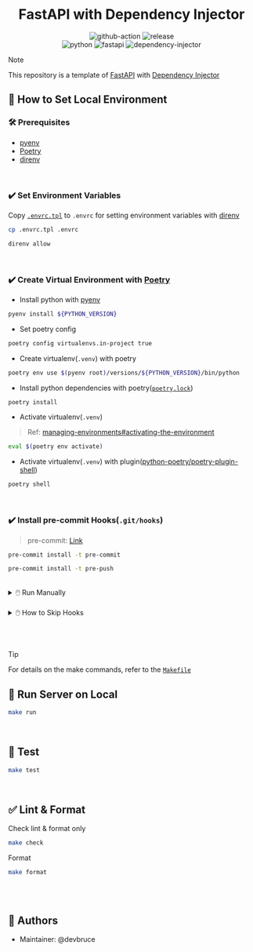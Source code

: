 <h1 align="center">
    FastAPI with Dependency Injector
</h1>

<p align="center">
    <img src="https://github.com/devbruce/fastapi-di-tpl/actions/workflows/test.yml/badge.svg?branch=main" alt="github-action" />
    <img src="https://img.shields.io/github/release/devbruce/fastapi-di-tpl.svg" alt="release" />
    <br>
    <img src="https://img.shields.io/badge/Python-3.12-blue?style=flat&logo=python" alt="python" />
    <img src="https://img.shields.io/badge/FastAPI-0.115-brightgreen?style=flat&logo=fastapi" alt="fastapi" />
    <img src="https://img.shields.io/badge/Dependency Injector-4.45-skyblue?style=flat" alt="dependency-injector" />
</p>

> [!NOTE]  
> This repository is a template of [FastAPI](https://fastapi.tiangolo.com/) with [Dependency Injector](https://python-dependency-injector.ets-labs.org/)

## 📖 How to Set Local Environment

### 🛠️ Prerequisites

- [pyenv](https://github.com/pyenv/pyenv)
- [Poetry](https://python-poetry.org/)
- [direnv](https://direnv.net/)

<br>

### ✔️ Set Environment Variables

Copy  [`.envrc.tpl`](./.envrc.tpl) to `.envrc` for setting environment variables with [direnv](https://direnv.net/)

```bash
cp .envrc.tpl .envrc
```

```bash
direnv allow
```

<br>

### ✔️ Create Virtual Environment with [Poetry](https://python-poetry.org/)

- Install python with [pyenv](https://github.com/pyenv/pyenv)

```bash
pyenv install ${PYTHON_VERSION}
```

- Set poetry config

```bash
poetry config virtualenvs.in-project true
```

- Create virtualenv(`.venv`) with poetry

```bash
poetry env use $(pyenv root)/versions/${PYTHON_VERSION}/bin/python
```

- Install python dependencies with poetry([`poetry.lock`](./poetry.lock))

```bash
poetry install
```

- Activate virtualenv(`.venv`)

> Ref: [managing-environments#activating-the-environment](https://python-poetry.org/docs/managing-environments#activating-the-environment)

```bash
eval $(poetry env activate)
```

- Activate virtualenv(`.venv`) with plugin([python-poetry/poetry-plugin-shell](https://github.com/python-poetry/poetry-plugin-shell))

```bash
poetry shell
```

<br>

### ✔️ Install pre-commit Hooks(`.git/hooks`)

> pre-commit: [Link](https://pre-commit.com/)

```bash
pre-commit install -t pre-commit
```

```bash
pre-commit install -t pre-push
```

<br>

<details>
  <summary>🖱️ Run Manually</summary>

```bash
pre-commit run
```

</details>

<br>

<details>
  <summary>🖱️ How to Skip Hooks</summary>

After installing the hooks, you can use the `--no-verify` option to skip it.

```bash
git commit --no-verify
```

```bash
git push --no-verify
```

</details>

<br><br>

> [!TIP]  
> For details on the make commands, refer to the [`Makefile`](./Makefile)

## 🚀 Run Server on Local

```bash
make run
```

<br>

## 💯 Test

```bash
make test
```

<br>

## ✅ Lint & Format

Check lint & format only

```bash
make check
```

Format

```bash
make format
```

<br><br>

## 👤 Authors

- Maintainer: @devbruce
